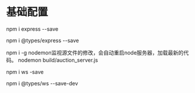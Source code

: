 # 基础配置

npm i express --save

npm i @types/express --save

npm i -g nodemon监视源文件的修改，会自动重启node服务器，加载最新的代码。 nodemon build/auction\_server.js

npm i ws -save

npm i @types/ws --save-dev


